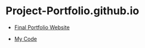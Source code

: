 # Project-Portfolio.github.io

- [Final Portfolio Website](https://randomman123598.github.io/Project-Portfolio.github.io/)

- [My Code](https://github.com/Randomman123598/Project-Portfolio.github.io)
